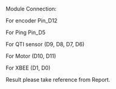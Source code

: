 Module Connection:


For encoder Pin_D12

For Ping Pin_D5

For QTI sensor (D9, D8, D7, D6)

For Motor (D10, D11)

For XBEE (D1, D0)



Result please take reference from Report.
